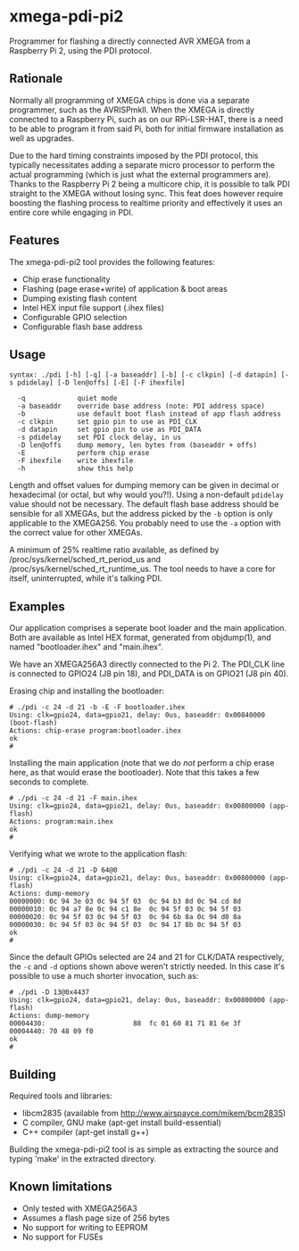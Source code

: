 xmega-pdi-pi2
=============

Programmer for flashing a directly connected AVR XMEGA from a Raspberry
Pi 2, using the PDI protocol.


Rationale
---------

Normally all programming of XMEGA chips is done via a separate programmer,
such as the AVRISPmkII. When the XMEGA is directly connected to a
Raspberry Pi, such as on our RPi-LSR-HAT, there is a need to be able to
program it from said Pi, both for initial firmware installation as well
as upgrades.

Due to the hard timing constraints imposed by the PDI protocol, this
typically necessitates adding a separate micro processor to perform the
actual programming (which is just what the external programmers are).
Thanks to the Raspberry Pi 2 being a multicore chip, it is possible
to talk PDI straight to the XMEGA without losing sync. This feat does
however require boosting the flashing process to realtime priority and
effectively it uses an entire core while engaging in PDI.


Features
--------

The xmega-pdi-pi2 tool provides the following features:

  - Chip erase functionality
  - Flashing (page erase+write) of application & boot areas
  - Dumping existing flash content
  - Intel HEX input file support (.ihex files)
  - Configurable GPIO selection
  - Configurable flash base address


Usage
-----

```
syntax: ./pdi [-h] [-q] [-a baseaddr] [-b] [-c clkpin] [-d datapin] [-s pdidelay] [-D len@offs] [-E] [-F ihexfile]

  -q             quiet mode
  -a baseaddr    override base address (note: PDI address space)
  -b             use default boot flash instead of app flash address
  -c clkpin      set gpio pin to use as PDI_CLK
  -d datapin     set gpio pin to use as PDI_DATA
  -s pdidelay    set PDI clock delay, in us
  -D len@offs    dump memory, len bytes from (baseaddr + offs)
  -E             perform chip erase
  -F ihexfile    write ihexfile
  -h             show this help
```

Length and offset values for dumping memory can be given in decimal or
hexadecimal (or octal, but why would you?!). Using a non-default `pdidelay`
value should not be necessary. The default flash base address should be
sensible for all XMEGAs, but the address picked by the `-b` option is
only applicable to the XMEGA256. You probably need to use the `-a` option
with the correct value for other XMEGAs.

A minimum of 25% realtime ratio available, as
defined by /proc/sys/kernel/sched_rt_period_us and
/proc/sys/kernel/sched_rt_runtime_us. The tool needs to have a core
for itself, uninterrupted, while it's talking PDI.


Examples
--------

Our application comprises a seperate boot loader and the main application.
Both are available as Intel HEX format, generated from objdump(1), and
named "bootloader.ihex" and "main.ihex".

We have an XMEGA256A3 directly connected to the Pi 2. The PDI_CLK line
is connected to GPIO24 (J8 pin 18), and PDI_DATA is on GPIO21 (J8 pin 40).

Erasing chip and installing the bootloader:
```
# ./pdi -c 24 -d 21 -b -E -F bootloader.ihex
Using: clk=gpio24, data=gpio21, delay: 0us, baseaddr: 0x00840000 (boot-flash)
Actions: chip-erase program:bootloader.ihex 
ok
#
```

Installing the main application (note that we do *not* perform a chip erase
here, as that would erase the bootloader). Note that this takes a few
seconds to complete.
```
# ./pdi -c 24 -d 21 -F main.ihex
Using: clk=gpio24, data=gpio21, delay: 0us, baseaddr: 0x00800000 (app-flash)
Actions: program:main.ihex 
ok
#
```

Verifying what we wrote to the application flash:
```
# ./pdi -c 24 -d 21 -D 64@0
Using: clk=gpio24, data=gpio21, delay: 0us, baseaddr: 0x00800000 (app-flash)
Actions: dump-memory 
00000000: 0c 94 3e 03 0c 94 5f 03  0c 94 b3 8d 0c 94 cd 8d 
00000010: 0c 94 a7 8e 0c 94 c1 8e  0c 94 5f 03 0c 94 5f 03 
00000020: 0c 94 5f 03 0c 94 5f 03  0c 94 6b 8a 0c 94 d0 8a 
00000030: 0c 94 5f 03 0c 94 5f 03  0c 94 17 8b 0c 94 5f 03 
ok
#
```

Since the default GPIOs selected are 24 and 21 for CLK/DATA respectively, the
`-c` and `-d` options shown above weren't strictly needed. In this case
it's possible to use a much shorter invocation, such as:
```
# ./pdi -D 13@0x4437
Using: clk=gpio24, data=gpio21, delay: 0us, baseaddr: 0x00800000 (app-flash)
Actions: dump-memory 
00004430:                      88  fc 01 60 81 71 81 6e 3f 
00004440: 70 48 09 f0 
ok
#
```


Building
--------

Required tools and libraries:

  - libcm2835 (available from http://www.airspayce.com/mikem/bcm2835)
  - C compiler, GNU make  (apt-get install build-essential)
  - C++ compiler (apt-get install g++)


Building the xmega-pdi-pi2 tool is as simple as extracting the source
and typing 'make' in the extracted directory.


Known limitations
-----------------

  - Only tested with XMEGA256A3
  - Assumes a flash page size of 256 bytes
  - No support for writing to EEPROM
  - No support for FUSEs

